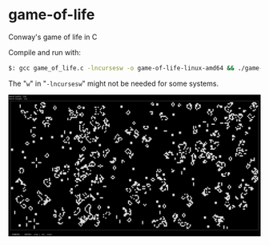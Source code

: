 # game-of-life
Conway's game of life in C

Compile and run with:
```bash
$: gcc game_of_life.c -lncursesw -o game-of-life-linux-amd64 && ./game-of-life-linux-amd64
```
The "`w`" in "`-lncursesw`" might not be needed for some systems.

![game of life screenshot](screenshot.png)
